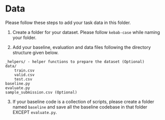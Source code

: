 # Data

Please follow these steps to add your task data in this folder.

1. Create a folder for your dataset. Please follow `kebab-case` while naming your folder.

2. Add your baseline, evaluation and data files following the directory structure given below.

```
_helpers/ - helper functions to prepare the dataset (Optional)
data/
    train.csv
    valid.csv
    test.csv
baseline.py
evaluate.py
sample_submission.csv (Optional)
```

3. If your baseline code is a collection of scripts, please create a folder named `baseline` and save all the baseline codebase in that folder EXCEPT `evaluate.py`.
